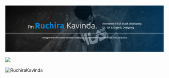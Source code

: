  ![RuchiraKavinda](my1.png)<br>
 <p><img src="https://github.com/vimalverma558/vimalverma558/blob/v2/img/hello.gif" width="20%"></p>
 <p align="left"> <img src="https://komarev.com/ghpvc/?username=RuchiraKavinda&color=blue" alt="RuchiraKavinda" /> </p>
